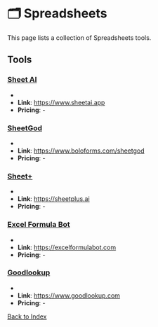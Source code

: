 # 🗂️ Spreadsheets

This page lists a collection of Spreadsheets tools.

## Tools

### [Sheet AI](https://www.sheetai.app)
-
- **Link**: https://www.sheetai.app
- **Pricing**: -

### [SheetGod](https://www.boloforms.com/sheetgod)
-
- **Link**: https://www.boloforms.com/sheetgod
- **Pricing**: -

### [Sheet+](https://sheetplus.ai)
-
- **Link**: https://sheetplus.ai
- **Pricing**: -

### [Excel Formula Bot](https://excelformulabot.com)
-
- **Link**: https://excelformulabot.com
- **Pricing**: -

### [Goodlookup](https://www.goodlookup.com)
-
- **Link**: https://www.goodlookup.com
- **Pricing**: -


[Back to Index](../README.MD)
